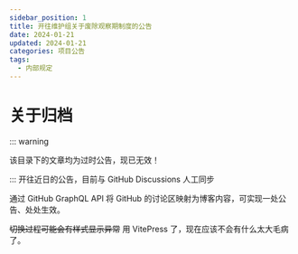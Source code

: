 ```yaml
---
sidebar_position: 1
title: 开往维护组关于废除观察期制度的公告
date: 2024-01-21
updated: 2024-01-21
categories: 项目公告
tags:
  - 内部规定
---
```

# 关于归档
::: warning

该目录下的文章均为过时公告，现已无效！

:::
开往近日的公告，目前与 GitHub Discussions 人工同步

通过 GitHub GraphQL API 将 GitHub 的讨论区映射为博客内容，可实现一处公告、处处生效。

~~切换过程可能会有样式显示异常~~ 用 VitePress 了，现在应该不会有什么太大毛病了。
